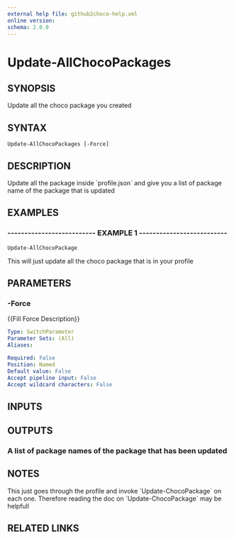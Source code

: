 ```yaml
---
external help file: github2choco-help.xml
online version: 
schema: 2.0.0
---
```


# Update-AllChocoPackages

## SYNOPSIS
Update all the choco package you created

## SYNTAX

```
Update-AllChocoPackages [-Force]
```

## DESCRIPTION
Update all the package inside \`profile.json\` and give you a list of package name of the package that is updated

## EXAMPLES

### -------------------------- EXAMPLE 1 --------------------------
```
Update-AllChocoPackage
```

This will just update all the choco package that is in your profile

## PARAMETERS

### -Force
{{Fill Force Description}}

```yaml
Type: SwitchParameter
Parameter Sets: (All)
Aliases: 

Required: False
Position: Named
Default value: False
Accept pipeline input: False
Accept wildcard characters: False
```

## INPUTS

## OUTPUTS

### A list of package names of the package that has been updated

## NOTES
This just goes through the profile and invoke \`Update-ChocoPackage\` on each one.
Therefore reading the doc on \`Update-ChocoPackage\` may be helpfull

## RELATED LINKS

